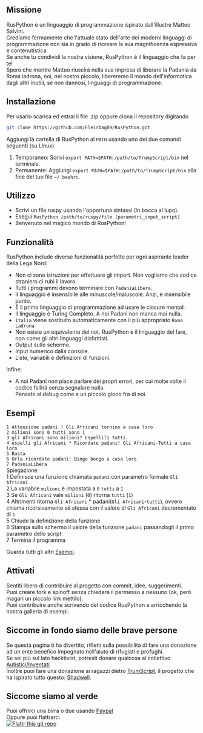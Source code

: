 ## Missione
RusPython è un linguaggio di programmazione ispirato dall'illustre Matteo Salvini.   
Crediamo fermamente che l'attuale stato dell'arte dei moderni linguaggi di programmazione non sia in grado di ricreare la sua magnificenza espressiva e contenutistica.   
Se anche tu condividi la nostra visione, RusPython è il linguaggio che fa per te!   
Spero che mentre Matteo riuscirà nella sua impresa di liberare la Padania da Roma ladrona, noi, nel nostro piccolo, libereremo il mondo dell'informatica dagli altri inutili, se non dannosi, linguaggi di programmazione.

## Installazione
Per usarlo scarica ed estrai il file .zip  oppure clona il repository digitando

```bash
git clone https://github.com/Eleirbag89/RusPython.git
```

Aggiungi la cartella di RusPython al `PATH` usando uno dei due comandi seguenti (su Linux)

1. Temporaneo: Scrivi `export PATH=$PATH:/path/to/TrumpScript/bin` nel terminale.
2. Permanente: Aggiungi `export PATH=$PATH:/path/to/TrumpScript/bin` alla fine del tuo file `~/.bashrc`.

## Utilizzo
-  Scrivi un file ruspy usando l'opportuna sintassi (in bocca al lupo).
-  Esegui `RusPython /path/to/ruspy/file [parametri_input_script]`
-  Benvenuto nel magico mondo di RusPython!

## Funzionalità
RusPython include diverse funzionalità perfette per ogni aspirante leader della Lega Nord:

-  Non ci sono istruzioni per effettuare gli import. Non vogliamo che codice straniero ci rubi il lavoro.
-  Tutti i programmi devono terminare con `PadaniaLibera`.
-  Il linguaggio è insensibile alle minuscole/maiuscole. Anzi, è insensibile punto.
-  È il primo linguaggio di programmazione ad usare le closure mentali.
-  Il linguaggio è Turing Completo. A noi Padani non manca mai nulla.
- `Italia` viene sostituito automaticamente con il più appropriato `Roma Ladrona`
-  Non esiste un equivalente del not. RusPython è il linguaggio del fare, non come gli altri linguaggi disfattisti.
-  Output sullo schermo.
-  Input numerico dalla console.
-  Liste, variabili e definizioni di funzioni.

Infine:   

-  A noi Padani non piace parlare dei propri errori, per cui molte volte il codice fallirà senza segnalare nulla.   
Pensate al debug come a un piccolo gioco fra di noi.

## Esempi
`1 Attenzione padani ! Gli Africani tornino a casa loro`   
`2 milioni sono 0 tutti sono 1`   
`3 gli Africani sono milioni? Espellili tutti.`    
`4 espelli gli Africani * Ricordate padani! Gli Africani-Tutti a casa loro`    
`5 Basta`   
`6 Urla ricordate padani! Bingo bongo a casa loro`   
`7 PadaniaLibera`   
Spiegazione:   
1 Definisce una funzione chiamata `padani` con parametro formale `Gli Africani`   
2 La variabile `milioni` è impostata a `0` `tutti` a `1`   
3 Se `Gli Africani` vale `milioni` (`0`) ritorna `tutti` (`1`)   
4 Altrimenti ritorna `Gli Africani` * padani(`Gli Africani`-`tutti`), ovvero chiama ricorsivamente sé stessa con il valore di `Gli Africani` decrementato di `1`    
5 Chiude la definizione della funzione   
6 Stampa sullo schermo il valore della funzione `padani` passandogli il primo parametro dello script   
7 Termina il programma   

Guarda tutti gli altri [Esempi](https://github.com/Eleirbag89/RusPython/tree/master/examples).


## Attivati
Sentiti libero di contribuire al progetto con commit, idee, suggerimenti.   
Puoi creare fork e spinoff senza chiedere il permesso a nessuno (ok, però magari un piccolo link mettilo).   
Puoi contribuire anche scrivendo del codice RusPython e arricchendo la nostra galleria di esempi.

## Siccome in fondo siamo delle brave persone
Se questa pagina ti ha divertito, rifletti sulla possibilità di fare una donazione ad un ente benefico impegnato nell'aiuto di rifugiati e profughi.   
Se sei più sul lato hacktivist, potresti donare qualcosa al collettivo [Autistici/Inventati](http://www.autistici.org/it/donate.html)    
Inoltre puoi fare una donazione ai ragazzi dietro [TrumScript](https://github.com/samshadwell/TrumpScript), il progetto che ha ispirato tutto questo: [Shadwell](https://paypal.me/Shadwell).

## Siccome siamo al verde
Puoi offrirci una birra o due usando [Paypal](https://paypal.me/eleirbag89)    
Oppure puoi flattrarci   
[![Flattr this git repo](http://api.flattr.com/button/flattr-badge-large.png)](https://flattr.com/submit/auto?user_id=eleirbag89&url=https://github.com/Eleirbag89/RusPython&title=RusPython&language=it&tags=github&category=software) 

